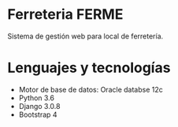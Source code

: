 # Ferreteria FERME

Sistema de gestión web para local de ferretería.

# Lenguajes y tecnologías

- Motor de base de datos: Oracle databse 12c
- Python 3.6
- Django 3.0.8
- Bootstrap 4
